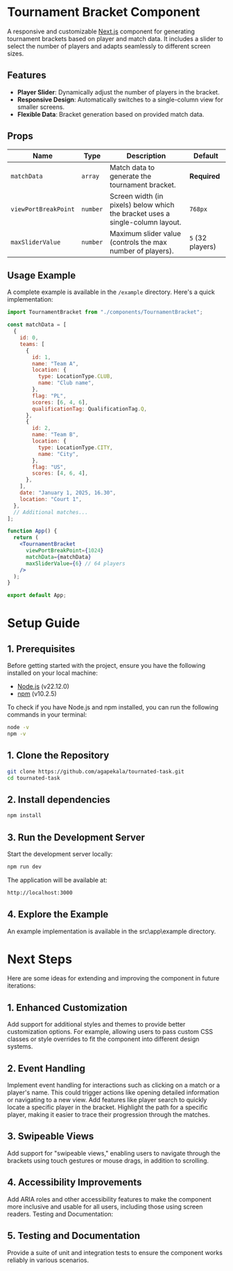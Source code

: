 # Tournament Bracket Component

A responsive and customizable [Next.js](https://nextjs.org) component for generating tournament brackets based on player and match data. It includes a slider to select the number of players and adapts seamlessly to different screen sizes.

## Features

- **Player Slider**: Dynamically adjust the number of players in the bracket.
- **Responsive Design**: Automatically switches to a single-column view for smaller screens.
- **Flexible Data**: Bracket generation based on provided match data.

## Props

| Name                 | Type     | Description                                                                   | Default          |
| -------------------- | -------- | ----------------------------------------------------------------------------- | ---------------- |
| `matchData`          | `array`  | Match data to generate the tournament bracket.                                | **Required**     |
| `viewPortBreakPoint` | `number` | Screen width (in pixels) below which the bracket uses a single-column layout. | `768px`          |
| `maxSliderValue`     | `number` | Maximum slider value (controls the max number of players).                    | `5` (32 players) |

## Usage Example

A complete example is available in the `/example` directory. Here's a quick implementation:

```jsx
import TournamentBracket from "./components/TournamentBracket";

const matchData = [
  {
    id: 0,
    teams: [
      {
        id: 1,
        name: "Team A",
        location: {
          type: LocationType.CLUB,
          name: "Club name",
        },
        flag: "PL",
        scores: [6, 4, 6],
        qualificationTag: QualificationTag.Q,
      },
      {
        id: 2,
        name: "Team B",
        location: {
          type: LocationType.CITY,
          name: "City",
        },
        flag: "US",
        scores: [4, 6, 4],
      },
    ],
    date: "January 1, 2025, 16.30",
    location: "Court 1",
  },
  // Additional matches...
];

function App() {
  return (
    <TournamentBracket
      viewPortBreakPoint={1024}
      matchData={matchData}
      maxSliderValue={6} // 64 players
    />
  );
}

export default App;
```

# Setup Guide

## 1. Prerequisites

Before getting started with the project, ensure you have the following installed on your local machine:

- [Node.js](https://nodejs.org/) (v22.12.0)
- [npm](https://www.npmjs.com/) (v10.2.5)

To check if you have Node.js and npm installed, you can run the following commands in your terminal:

```bash
node -v
npm -v
```

## 1. Clone the Repository

```bash
git clone https://github.com/agapekala/tournated-task.git
cd tournated-task
```

## 2. Install dependencies

```bash
npm install
```

## 3. Run the Development Server

Start the development server locally:

```bash
npm run dev
```

The application will be available at:

```bash
http://localhost:3000
```

## 4. Explore the Example

An example implementation is available in the src\app\example directory.

# Next Steps

Here are some ideas for extending and improving the component in future iterations:

## 1. Enhanced Customization

Add support for additional styles and themes to provide better customization options. For example, allowing users to pass custom CSS classes or style overrides to fit the component into different design systems.

## 2. Event Handling

Implement event handling for interactions such as clicking on a match or a player's name. This could trigger actions like opening detailed information or navigating to a new view.
Add features like player search to quickly locate a specific player in the bracket.
Highlight the path for a specific player, making it easier to trace their progression through the matches.

## 3. Swipeable Views

Add support for "swipeable views," enabling users to navigate through the brackets using touch gestures or mouse drags, in addition to scrolling.

## 4. Accessibility Improvements

Add ARIA roles and other accessibility features to make the component more inclusive and usable for all users, including those using screen readers.
Testing and Documentation:

## 5. Testing and Documentation

Provide a suite of unit and integration tests to ensure the component works reliably in various scenarios.
